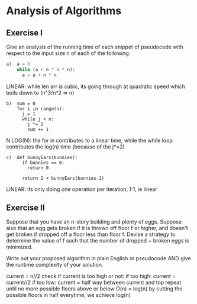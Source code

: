 # Analysis of Algorithms

## Exercise I

Give an analysis of the running time of each snippet of
pseudocode with respect to the input size n of each of the following:

```python
a)  a = 0
    while (a < n * n * n):
      a = a + n * n
```
LINEAR: while len arr is cubic, its going through at quadratic speed which boils down to (n^3/n^2 => n)

```
b)  sum = 0
    for i in range(n):
      j = 1
      while j < n:
        j *= 2
        sum += 1
```
N LOG(N): the for in contributes to a linear time, while the while loop contributes the log(n) time (because of the j*=2)
```
c)  def bunnyEars(bunnies):
      if bunnies == 0:
        return 0

      return 2 + bunnyEars(bunnies-1)
```
LINEAR: its only doing one operation per iteration, 1:1, ie linear

## Exercise II

Suppose that you have an n-story building and plenty of eggs. Suppose also that an egg gets broken if it is thrown off floor f or higher, and doesn't get broken if dropped off a floor less than floor f. Devise a strategy to determine the value of f such that the number of dropped + broken eggs is minimized.

Write out your proposed algorithm in plain English or pseudocode AND give the runtime complexity of your solution.

  current = n//2
  check if current is too high or not:
    if too high: current = current//2
    if too low: current = half way between current and top
    repeat until no more possible floors above or below
O(n) = log(n)
by cutting the possible floors in half everytime, we achieve log(n)